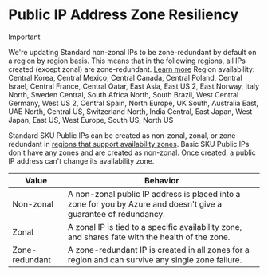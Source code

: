 # Public IP Address Zone Resiliency

> [!IMPORTANT]
> We're updating Standard non-zonal IPs to be zone-redundant by default on a region by region basis. This means that in the following regions, all IPs created (except zonal) are zone-redundant. [Learn more](https://learn.microsoft.com/azure/virtual-network/ip-services/public-ip-addresses#availability-zone)
> Region availability: Central Korea, Central Mexico, Central Canada, Central Poland, Central Israel, Central France, Central Qatar, East Asia, East US 2, East Norway, Italy North, Sweden Central, South Africa North, South Brazil, West Central Germany, West US 2, Central Spain, North Europe, UK South, Australia East, UAE North, Central US, Switzerland North, India Central, East Japan, West Japan, East US, West Europe, South US, North US

Standard SKU Public IPs can be created as non-zonal, zonal, or zone-redundant in [regions that support availability zones](https://learn.microsoft.com/azure/reliability/availability-zones-region-support). Basic SKU Public IPs don't have any zones and are created as non-zonal. Once created, a public IP address can't change its availability zone.

| Value | Behavior |
| --- | --- |
| Non-zonal |  A non-zonal public IP address is placed into a zone for you by Azure and doesn't give a guarantee of redundancy. |
| Zonal  |	 A zonal IP is tied to a specific availability zone, and shares fate with the health of the zone. |
| Zone-redundant	| A zone-redundant IP is created in all zones for a region and can survive any single zone failure. |